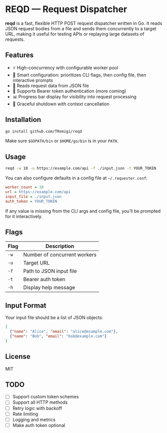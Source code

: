 # REQD — Request Dispatcher

**reqd** is a fast, flexible HTTP POST request dispatcher written in Go. It reads JSON request bodies from a file and sends them concurrently to a target URL, making it useful for testing APIs or replaying large datasets of requests.

## Features

- ⚡ High-concurrency with configurable worker pool
- 🧠 Smart configuration: prioritizes CLI flags, then config file, then interactive prompts
- 📁 Reads request data from JSON file
- 🔐 Supports Bearer token authentication (more coming)
- 📊 Progress bar display for visibility into request processing
- 🧼 Graceful shutdown with context cancellation

## Installation

```sh
go install github.com/TRemigi/reqd
```

Make sure `$GOPATH/bin` or `$HOME/go/bin` is in your `PATH`.

## Usage

```sh
reqd -w 10 -u https://example.com/api -f ./input.json -t YOUR_TOKEN
```

You can also configure defaults in a config file at `~/.requester.conf`:

```ini
worker_count = 10
url = https://example.com/api
input_file = ./input.json
auth_token = YOUR_TOKEN
```

If any value is missing from the CLI args and config file, you’ll be prompted for it interactively.

## Flags

| Flag        | Description                        |
|-------------|------------------------------------|
| `-w`        | Number of concurrent workers       |
| `-u`        | Target URL                         |
| `-f`        | Path to JSON input file            |
| `-t`        | Bearer auth token                  |
| `-h`        | Display help message               |

## Input Format

Your input file should be a list of JSON objects:

```json
[
  {"name": "Alice", "email": "alice@example.com"},
  {"name": "Bob", "email": "bob@example.com"}
]
```

## License

MIT

## TODO

- [ ] Support custom token schemes
- [ ] Support all HTTP methods
- [ ] Retry logic with backoff
- [ ] Rate limiting
- [ ] Logging and metrics
- [ ] Make auth token optional
